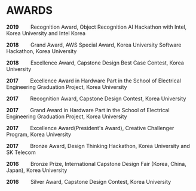 # AWARDS

**2019**&nbsp;&nbsp;&nbsp;&nbsp;&nbsp;&nbsp;&nbsp;&nbsp;Recognition Award, Object Recognition AI Hackathon with Intel, Korea University and Intel Korea
    
**2018**&nbsp;&nbsp;&nbsp;&nbsp;&nbsp;&nbsp;&nbsp;&nbsp;Grand Award, AWS Special Award, Korea University Software Hackathon, Korea University

**2018**&nbsp;&nbsp;&nbsp;&nbsp;&nbsp;&nbsp;&nbsp;&nbsp;Excellence Award, Capstone Design Best Case Contest, Korea University

**2017**&nbsp;&nbsp;&nbsp;&nbsp;&nbsp;&nbsp;&nbsp;&nbsp;Excellence Award in Hardware Part in the School of Electrical Engineering Graduation Project, Korea University

**2017**&nbsp;&nbsp;&nbsp;&nbsp;&nbsp;&nbsp;&nbsp;&nbsp;Recognition Award, Capstone Design Contest, Korea University

**2017**&nbsp;&nbsp;&nbsp;&nbsp;&nbsp;&nbsp;&nbsp;&nbsp;Grand Award in Hardware Part in the School of Electrical Engineering Graduation Project, Korea University

**2017**&nbsp;&nbsp;&nbsp;&nbsp;&nbsp;&nbsp;&nbsp;&nbsp;Excellence Award(President's Award), Creative Challenger Program, Korea University

**2017**&nbsp;&nbsp;&nbsp;&nbsp;&nbsp;&nbsp;&nbsp;&nbsp;Bronze Award, Design Thinking Hackathon, Korea University and SK Telecom

**2016**&nbsp;&nbsp;&nbsp;&nbsp;&nbsp;&nbsp;&nbsp;&nbsp;Bronze Prize, International Capstone Design Fair (Korea, China, Japan), Korea University

**2016**&nbsp;&nbsp;&nbsp;&nbsp;&nbsp;&nbsp;&nbsp;&nbsp;Silver Award, Capstone Design Contest, Korea University
